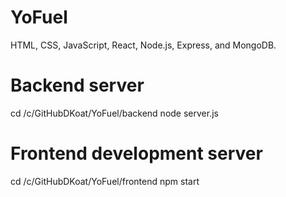 # YoFuel
HTML, CSS, JavaScript, React, Node.js, Express, and MongoDB.

# Backend server
cd /c/GitHubDKoat/YoFuel/backend
node server.js

# Frontend development server
cd /c/GitHubDKoat/YoFuel/frontend
npm start
